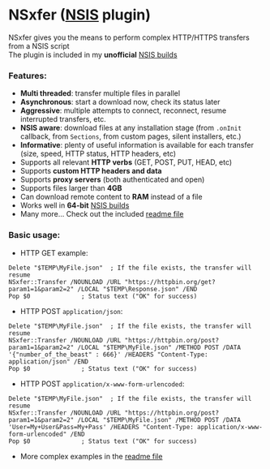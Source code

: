 # NSxfer ([NSIS](https://nsis.sourceforge.io/Main_Page) plugin)
NSxfer gives you the means to perform complex HTTP/HTTPS transfers from a NSIS script<br>
The plugin is included in my **unofficial** [NSIS builds](https://github.com/negrutiu/nsis)

### Features:
- **Multi threaded**: transfer multiple files in parallel
- **Asynchronous**: start a download now, check its status later
- **Aggressive**: multiple attempts to connect, reconnect, resume interrupted transfers, etc.
- **NSIS aware**: download files at any installation stage (from `.onInit` callback, from `Sections`, from custom pages, silent installers, etc.)
- **Informative**: plenty of useful information is available for each transfer (size, speed, HTTP status, HTTP headers, etc)
- Supports all relevant **HTTP verbs** (GET, POST, PUT, HEAD, etc)
- Supports **custom HTTP headers and data**
- Supports **proxy servers** (both authenticated and open)
- Supports files larger than **4GB**
- Can download remote content to **RAM** instead of a file
- Works well in **64-bit** [NSIS builds](https://github.com/negrutiu/nsis)
- Many more... Check out the included [readme file](NSxfer.Readme.txt)

### Basic usage:
- HTTP GET example:
```
Delete "$TEMP\MyFile.json"	; If the file exists, the transfer will resume
NSxfer::Transfer /NOUNLOAD /URL "https://httpbin.org/get?param1=1&param2=2" /LOCAL "$TEMP\Response.json" /END
Pop $0 				; Status text ("OK" for success)
```
- HTTP POST `application/json`:
```
Delete "$TEMP\MyFile.json"	; If the file exists, the transfer will resume
NSxfer::Transfer /NOUNLOAD /URL "https://httpbin.org/post?param1=1&param2=2" /LOCAL "$TEMP\MyFile.json" /METHOD POST /DATA '{"number_of_the_beast" : 666}' /HEADERS "Content-Type: application/json" /END
Pop $0 				; Status text ("OK" for success)
```
- HTTP POST `application/x-www-form-urlencoded`:
```
Delete "$TEMP\MyFile.json"	; If the file exists, the transfer will resume
NSxfer::Transfer /NOUNLOAD /URL "https://httpbin.org/post?param1=1&param2=2" /LOCAL "$TEMP\MyFile.json" /METHOD POST /DATA 'User=My+User&Pass=My+Pass' /HEADERS "Content-Type: application/x-www-form-urlencoded" /END
Pop $0 				; Status text ("OK" for success)
```
- More complex examples in the [readme file](NSxfer.Readme.txt)
